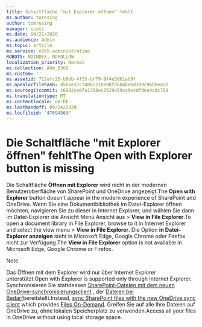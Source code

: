 ```yaml
---
title: Schaltfläche "mit Explorer öffnen" fehlt
ms.author: toresing
author: tomresing
manager: scotv
ms.date: 04/21/2020
ms.audience: Admin
ms.topic: article
ms.service: o365-administration
ROBOTS: NOINDEX, NOFOLLOW
localization_priority: Normal
ms.collection: Adm_O365
ms.custom: ''
ms.assetid: 712afc25-b9db-4f55-bf79-9f4e5861ab9f
ms.openlocfilehash: d5b5e37c7486c218998fd684bebd309c96bbeac2
ms.sourcegitcommit: c6692ce0fa1358ec3529e59ca0ecdfdea4cdc759
ms.translationtype: MT
ms.contentlocale: de-DE
ms.lasthandoff: 09/14/2020
ms.locfileid: "47694563"
---
```

# <a name="the-open-with-explorer-button-is-missing"></a><span data-ttu-id="12a66-102">Die Schaltfläche "mit Explorer öffnen" fehlt</span><span class="sxs-lookup"><span data-stu-id="12a66-102">The Open with Explorer button is missing</span></span>

<span data-ttu-id="12a66-103">Die Schaltfläche **Öffnen mit Explorer** wird nicht in der modernen Benutzeroberfläche von SharePoint und OneDrive angezeigt.</span><span class="sxs-lookup"><span data-stu-id="12a66-103">The **Open with Explorer** button doesn't appear in the modern experience of SharePoint and OneDrive.</span></span> <span data-ttu-id="12a66-104">Wenn Sie eine Dokumentbibliothek im Datei-Explorer öffnen möchten, navigieren Sie zu dieser in Internet Explorer, und wählen Sie dann im Datei-Explorer die Ansicht Menü Ansicht aus \> **View in File Explorer**.</span><span class="sxs-lookup"><span data-stu-id="12a66-104">To open a document library in File Explorer, browse to it in Internet Explorer and select the view menu \> **View in File Explorer**.</span></span> <span data-ttu-id="12a66-105">Die Option **in Datei-Explorer anzeigen** steht in Microsoft Edge, Google Chrome oder Firefox nicht zur Verfügung.</span><span class="sxs-lookup"><span data-stu-id="12a66-105">The **View in File Explorer** option is not available in Microsoft Edge, Google Chrome or Firefox.</span></span> 
  
> [!NOTE]
> <span data-ttu-id="12a66-106">Das Öffnen mit dem Explorer wird nur über Internet Explorer unterstützt.</span><span class="sxs-lookup"><span data-stu-id="12a66-106">Open with Explorer is supported only through Internet Explorer.</span></span> <span data-ttu-id="12a66-107">Synchronisieren Sie stattdessen [SharePoint-Dateien mit dem neuen OneDrive-synchronisierungsclient](https://support.office.com/article/6de9ede8-5b6e-4503-80b2-6190f3354a88.aspx) , der [Dateien bei Bedarf](https://support.office.com/article/0e6860d3-d9f3-4971-b321-7092438fb38e.aspx)bereitstellt.</span><span class="sxs-lookup"><span data-stu-id="12a66-107">Instead, [sync SharePoint files with the new OneDrive sync client](https://support.office.com/article/6de9ede8-5b6e-4503-80b2-6190f3354a88.aspx) which provides [Files On-Demand](https://support.office.com/article/0e6860d3-d9f3-4971-b321-7092438fb38e.aspx).</span></span> <span data-ttu-id="12a66-108">Greifen Sie auf alle Ihre Dateien auf OneDrive zu, ohne lokalen Speicherplatz zu verwenden.</span><span class="sxs-lookup"><span data-stu-id="12a66-108">Access all your files in OneDrive without using local storage space.</span></span> 
  


